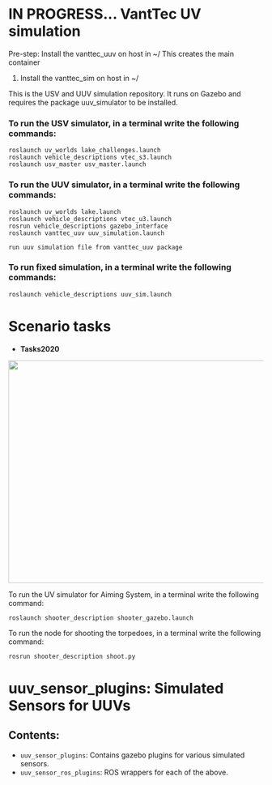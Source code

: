 # IN PROGRESS... VantTec UV simulation

Pre-step: Install the vanttec_uuv on host in ~/ This creates the main container
1. Install the vanttec_sim on host in ~/

This is the USV and UUV simulation repository. It runs on Gazebo and requires the package uuv_simulator to be installed.


### To run the USV simulator, in a terminal write the following commands:

 ```
roslaunch uv_worlds lake_challenges.launch
roslaunch vehicle_descriptions vtec_s3.launch 
roslaunch usv_master usv_master.launch 
```

### To run the UUV simulator, in a terminal write the following commands:

```
roslaunch uv_worlds lake.launch
roslaunch vehicle_descriptions vtec_u3.launch 
rosrun vehicle_descriptions gazebo_interface
roslaunch vanttec_uuv uuv_simulation.launch 

run uuv simulation file from vanttec_uuv package
```

### To run fixed simulation, in a terminal write the following commands:

```
roslaunch vehicle_descriptions uuv_sim.launch
```


# Scenario tasks

- **Tasks2020** 
<p align="center">
  <img src="https://github.com/vanttec/vanttec_uv_sim/blob/feature/testmissions/sim_challenges/scene.jpeg" width="600" height="440" align="center"/>

</p>



To run the UV simulator for Aiming System, in a terminal write the following command:

`roslaunch shooter_description shooter_gazebo.launch`

To run the node for shooting the torpedoes, in a terminal write the following command:

`rosrun shooter_description shoot.py`

# uuv_sensor_plugins: Simulated Sensors for UUVs

## Contents:

 - ```uuv_sensor_plugins```: Contains gazebo plugins for various simulated sensors.
 - ```uuv_sensor_ros_plugins```: ROS wrappers for each of the above.
